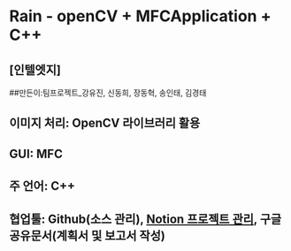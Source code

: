 # Rain - openCV + MFCApplication + C++
## [인텔엣지] 
##만든이:팀프로젝트_강유진, 신동희, 장동혁, 송인태, 김경태

## 이미지 처리: OpenCV 라이브러리 활용 
## GUI: MFC 
## 주 언어: C++ 
## 협업툴: Github(소스 관리), [Notion 프로젝트 관리](https://www.notion.so/8b14d5cb7bb343ff838222202b3cb500?v=6f5e51c015c94d0693f299ab12566273), 구글공유문서(계획서 및 보고서 작성) 


